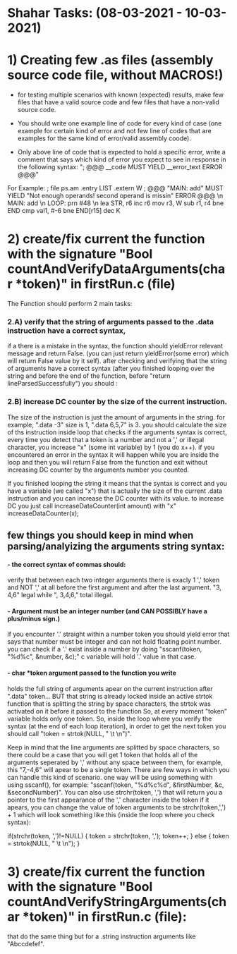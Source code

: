 # Shahar Tasks: (08-03-2021 - 10-03-2021)
# 1) Creating few .as files (assembly source code file, without MACROS!) 
- for testing multiple scenarios with known (expected) results, make few files that have a valid source code and few files that have a non-valid source code.

- You should write one example line of code for every kind of case (one example for certain kind of error and not few line of codes that are examples for the same kind of error/valid assembly coode).

- Only above line of code that is expected to hold a specific error, write a comment that says which kind of error you expect to see in response in the following syntax: "; @@@ __code MUST YIELD __error_text  ERROR @@@"

For Example:
; file ps.am
.entry LIST
.extern W
; @@@ "MAIN: add" MUST YIELD "Not enough operands! second operand is missin" ERROR @@@ \n
MAIN: add \n
LOOP: prn #48 \n
lea STR, r6
inc r6
mov r3, W
sub r1, r4
bne END
cmp val1, #-6
bne END[r15]
dec K

# 2) create/fix current the function with the signature "Bool countAndVerifyDataArguments(char *token)" in firstRun.c (file)
The Function should perform 2 main tasks:
### 2.A) verify that the string of arguments passed to the .data instruction have a correct syntax, 
if a there is a mistake in the syntax, the function should yieldError relevant message and return False. (you can just return yieldError(some error) which will return False value by it self). after checking and verifying that the string of arguments have a correct syntax  (after you finished looping over the string and before the end of the function, before "return lineParsedSuccessfully") you should :
### 2.B) increase DC counter by the size of the current instruction. 
The size of the instruction is just the amount of arguments in the string.
for example, ".data -3" size is 1, ".data 6,5,7" is 3. you should calculate the size 
of ths instruction inside loop that checks if the arguments syntax is correct,
every time you detect that a token is a number and not a ',' or illegal character, 
you increase "x" (some int variable) by 1 (you do x++).
if you encountered an error in the syntax it will happen while you are inside the loop and
then you will return False from the function and exit without increasing DC counter by the arguments number
you counted.

If you finished looping the string it means that the syntax is correct and you have a variable (we called "x")
that is actually the size of the current .data instruction and you can increase the DC counter with its value.
to increase DC you just call increaseDataCounter(int amount) with "x" increaseDataCounter(x);

## few things you should keep in mind when parsing/analyizing the arguments string syntax:

#### - the correct syntax of commas should: 
verify that between each two integer arguments there is exacly 1 ',' token and NOT ',' at all before the first argument and after the last argument. "3, 4,6" legal while ", 3,4,6," total illegal.

#### - Argument must be an integer number (and CAN POSSIBLY have a plus/minus sign.) 
if you encounter '.' straight within a number token you should yield error that says that number must be integer and can not hold floating point number. you can check if a '.' exist inside a number by doing "sscanf(token, "%d%c", &number, &c);"
c variable will hold '.' value in that case.

#### - char *token argument passed to the function you write 
holds the full string of arguments apear on the current instruction after ".data" token... BUT that string  is already locked inside an active strtok function that is splitting the string by space characters, the strtok was activated on it before it passed to the function So, at every moment "token" variable holds only one token. So, inside the loop where you verify the syntax (at the end of each loop iteration), in order to get the next token you should call "token = strtok(NULL, " \t \n")". 

Keep in mind that the line arguments are splitted by space characters, so there could be a case that you will get 1 token that holds all of the arguments seperated by ',' without any space between them, for example, this "7,-4,6" will apear to be a single token. 
There are few ways in which you can handle this kind of scenario. one way will be using something with using sscanf(), for example: "sscanf(token, "%d%c%d", &firstNumber, &c, &secondNumber)". 
You can also use strchr(token, ',') that will return you a pointer to the first appearance of the ',' character inside the token if it apears, you can change the value of token arguments to be strchr(token,',') + 1 which will look something like this (inside the loop where you check syntax):

if(strchr(token, ',')!=NULL) {
token = strchr(token, ',');
token++;
} else {
    token = strtok(NULL, " \t \n");
}


# 3) create/fix current the function with the signature "Bool countAndVerifyStringArguments(char *token)" in firstRun.c (file):
 that do the same thing but for a .string instruction arguments like "Abccdefef".




